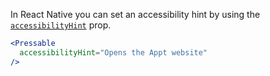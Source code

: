 In React Native you can set an accessibility hint by using the [`accessibilityHint`](https://reactnative.dev/docs/accessibility#accessibilityhint) prop.

```jsx
<Pressable
  accessibilityHint="Opens the Appt website"
/>
```
